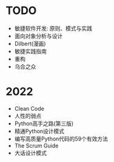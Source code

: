 
# TODO
- 敏捷软件开发: 原则、模式与实践
- 面向对象分析与设计
- Dilbert(漫画)
- 敏捷实践指南
- 重构
- 乌合之众

# 2022
- Clean Code
- 人性的弱点
- Python高手之路(第三版)
- 精通Python设计模式
- 编写高质量Python代码的59个有效方法
- The Scrum Guide
- 大话设计模式
